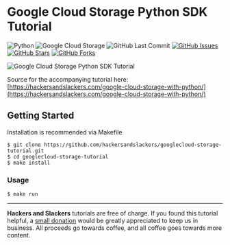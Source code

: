 # Google Cloud Storage Python SDK Tutorial

![Python](https://img.shields.io/badge/Python-v3.10-blue.svg?logo=python&longCache=true&logoColor=white&colorB=5e81ac&style=flat-square&colorA=4c566a)
![Google Cloud Storage](https://img.shields.io/badge/Google--Cloud--Storage-v2.18.0-blue.svg?logo=Google&longCache=true&logoColor=white&colorB=5e81ac&style=flat-square&colorA=4c566a)
![GitHub Last Commit](https://img.shields.io/github/last-commit/google/skia.svg?style=flat-square&colorA=4c566a&colorB=a3be8c)
[![GitHub Issues](https://img.shields.io/github/issues/toddbirchard/tableau-extraction.svg?style=flat-square&colorA=4c566a&colorB=ebcb8b)](https://github.com/hackersandslackers/googlecloud-storage-tutorial/issues)
[![GitHub Stars](https://img.shields.io/github/stars/toddbirchard/tableau-extraction.svg?style=flat-square&colorB=ebcb8b&colorA=4c566a)](https://github.com/hackersandslackers/googlecloud-storage-tutorial/stargazers)
[![GitHub Forks](https://img.shields.io/github/forks/toddbirchard/tableau-extraction.svg?style=flat-square&colorA=4c566a&colorB=ebcb8b)](https://github.com/hackersandslackers/googlecloud-storage-tutorial/network)

![Google Cloud Storage Python SDK Tutorial](https://storage.googleapis.com/hackersandslackers-cdn/2019/06/gcp-cloudstorage@2x.jpg)

Source for the accompanying tutorial here: [https://hackersandslackers.com/google-cloud-storage-with-python/](https://hackersandslackers.com/google-cloud-storage-with-python/)

## Getting Started

Installation is recommended via Makefile

```shell
$ git clone https://github.com/hackersandslackers/googlecloud-storage-tutorial.git
$ cd googlecloud-storage-tutorial
$ make install
```

### Usage

```shell
$ make run
```

-----

**Hackers and Slackers** tutorials are free of charge. If you found this tutorial helpful, a [small donation](https://www.buymeacoffee.com/hackersslackers) would be greatly appreciated to keep us in business. All proceeds go towards coffee, and all coffee goes towards more content.
